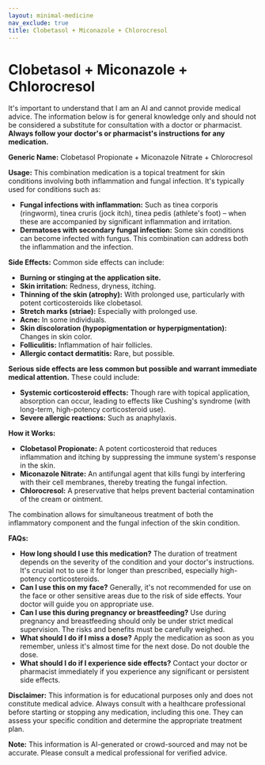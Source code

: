 ```yaml
---
layout: minimal-medicine
nav_exclude: true
title: Clobetasol + Miconazole + Chlorocresol
---
```


# Clobetasol + Miconazole + Chlorocresol

It's important to understand that I am an AI and cannot provide medical advice.  The information below is for general knowledge only and should not be considered a substitute for consultation with a doctor or pharmacist.  **Always follow your doctor's or pharmacist's instructions for any medication.**

**Generic Name:** Clobetasol Propionate + Miconazole Nitrate + Chlorocresol

**Usage:** This combination medication is a topical treatment for skin conditions involving both inflammation and fungal infection.  It's typically used for conditions such as:

* **Fungal infections with inflammation:**  Such as tinea corporis (ringworm), tinea cruris (jock itch), tinea pedis (athlete's foot) – when these are accompanied by significant inflammation and irritation.
* **Dermatoses with secondary fungal infection:**  Some skin conditions can become infected with fungus. This combination can address both the inflammation and the infection.


**Side Effects:** Common side effects can include:

* **Burning or stinging at the application site.**
* **Skin irritation:**  Redness, dryness, itching.
* **Thinning of the skin (atrophy):**  With prolonged use, particularly with potent corticosteroids like clobetasol.
* **Stretch marks (striae):**  Especially with prolonged use.
* **Acne:**  In some individuals.
* **Skin discoloration (hypopigmentation or hyperpigmentation):** Changes in skin color.
* **Folliculitis:**  Inflammation of hair follicles.
* **Allergic contact dermatitis:**  Rare, but possible.

**Serious side effects are less common but possible and warrant immediate medical attention.** These could include:

* **Systemic corticosteroid effects:**  Though rare with topical application, absorption can occur, leading to effects like Cushing's syndrome (with long-term, high-potency corticosteroid use).
* **Severe allergic reactions:**  Such as anaphylaxis.


**How it Works:**

* **Clobetasol Propionate:** A potent corticosteroid that reduces inflammation and itching by suppressing the immune system's response in the skin.
* **Miconazole Nitrate:** An antifungal agent that kills fungi by interfering with their cell membranes, thereby treating the fungal infection.
* **Chlorocresol:** A preservative that helps prevent bacterial contamination of the cream or ointment.

The combination allows for simultaneous treatment of both the inflammatory component and the fungal infection of the skin condition.


**FAQs:**

* **How long should I use this medication?**  The duration of treatment depends on the severity of the condition and your doctor's instructions. It's crucial not to use it for longer than prescribed, especially high-potency corticosteroids.
* **Can I use this on my face?**  Generally, it's not recommended for use on the face or other sensitive areas due to the risk of side effects.  Your doctor will guide you on appropriate use.
* **Can I use this during pregnancy or breastfeeding?**  Use during pregnancy and breastfeeding should only be under strict medical supervision. The risks and benefits must be carefully weighed.
* **What should I do if I miss a dose?**  Apply the medication as soon as you remember, unless it's almost time for the next dose.  Do not double the dose.
* **What should I do if I experience side effects?**  Contact your doctor or pharmacist immediately if you experience any significant or persistent side effects.


**Disclaimer:**  This information is for educational purposes only and does not constitute medical advice. Always consult with a healthcare professional before starting or stopping any medication, including this one. They can assess your specific condition and determine the appropriate treatment plan.


**Note:** This information is AI-generated or crowd-sourced and may not be accurate. Please consult a medical professional for verified advice.